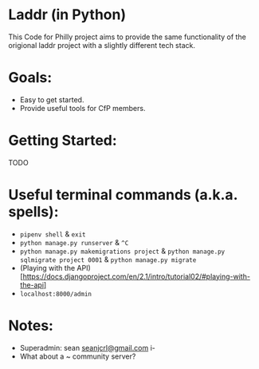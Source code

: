# Laddr (in Python)

This Code for Philly project aims to provide the same functionality of the origional laddr project with a slightly different tech stack.

# Goals:

* Easy to get started.
* Provide useful tools for CfP members.

# Getting Started:

TODO

# Useful terminal commands (a.k.a. spells):

* `pipenv shell` & `exit`
* `python manage.py runserver` & `^C`
* `python manage.py makemigrations project` & `python manage.py sqlmigrate project 0001` & `python manage.py migrate`
* (Playing with the API)[https://docs.djangoproject.com/en/2.1/intro/tutorial02/#playing-with-the-api]
* `localhost:8000/admin`

# Notes:

* Superadmin: sean seanjcrl@gmail.com i-
* What about a ~ community server?